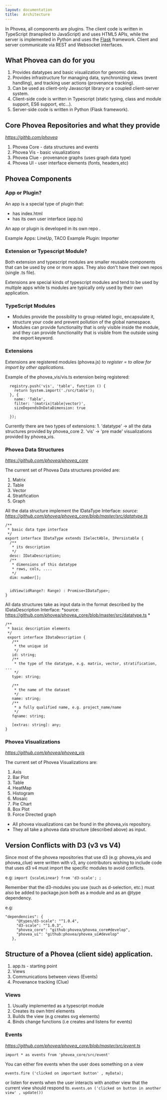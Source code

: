 ```yaml
---
layout: documentation
title:  Architecture
---
```


In Phovea, all components are plugins. 
The client code is written in TypeScript (transpiled to JavaScript)
and uses HTML5 APIs, 
while the server is implemented in Python and uses the 
[Flask](http://flask.pocoo.org/) framework. 
Client and server communicate via REST and Websocket interfaces. 



## What Phovea can do for you

1. Provides datatypes and basic visualization for genomic data.
2. Provides infrastructure for ​managing data, synchronizing views (event handling), and tracking user actions (provenance tracking).
3. Can be used as client-only Javascript library or a coupled client-server system.
4. Client-side code is written in Typescript (static typing, class and module support, ES6 support, etc...).
5. Server-side code is written in Python (Flask framework).


## Core Phovea Repositories and what they provide
*https://githb.com/phovea*

1. Phovea Core - data structures and events
2. Phovea Vis - basic visualizations
3. Phovea Clue - provenance graphs (uses graph data type)
4. Phovea UI - user interface elements (fonts, headers,etc)


## Phovea Components


### App or Plugin? 

An app is a special type of plugin that:

* has index.html
* has its own user interface (app.ts)

An app or plugin is developed in its own repo .

Example Apps: LineUp, TACO
Example Plugin: Importer

### Extension or Typescript Module?  

Both extension and typescript modules are smaller reusable components that can be used by one or more apps. 
They also don't have their own repos (single .ts file).

​​Extensions are special kinds of typescript modules​ and tend to be used by multiple apps while ts modules are typically only used by their own application.

### TypeScript Modules

* Modules provide the possibility to group related logic, encapsulate it, structure your code and prevent pollution of the global namespace.
* Modules can provide functionality that is only visible inside the module, and they can provide functionality that is visible from the outside using the export keyword.

### Extensions

Extensions are registered modules (phovea.js)
*to register = to allow for import by other applications.* 

Example of the phovea_vis/vis.ts extension being registered:
 
```
  registry.push('vis', 'table', function () {
    return System.import('./src/table');
  }, {
    name: 'Table',
    filter: '(matrix|table|vector)',
    sizeDependsOnDataDimension: true

  });
```
 
Currently there are two types of extensions:
    1. 'datatype' ->  all the data structures provided by phovea_core 
    2. 'vis' -> 'pre made' visualizations provided by phovea_vis.

### Phovea Data Structures
*https://github.com/phovea/phovea_core*

The current set of Phovea Data structures provided are: 

1. Matrix
2. Table
3. Vector
4. Stratification
5. Graph

All the data structure implement the IDataType Interface:
*source: https://github.com/phovea/phovea_core/blob/master/src/datatype.ts*
 
``` 
/**
 * basic data type interface
 */
export interface IDataType extends ISelectAble, IPersistable {
  /**
   * its description
   */
  desc: IDataDescription;
  /**
   * dimensions of this datatype
   * rows, cols, ....
   */
  dim: number[];


  idView(idRange?: Range) : Promise<IDataType>;
}
``` 


All data structures take as input data in the format described by the IDataDescription Interface: 
*source: https://github.com/phovea/phovea_core/blob/master/src/datatype.ts *

```
/**
 * basic description elements
 */
 export interface IDataDescription {
   /**
    * the unique id
    */
   id: string;
   /**
    * the type of the datatype, e.g. matrix, vector, stratification, ...
    */
   type: string;
    
   /**
    * the name of the dataset
    */
   name: string;
   /**
    * a fully qualified name, e.g. project_name/name
    */
   fqname: string;
    
   [extras: string]: any;
}
```
   
   
### Phovea Visualizations
*https://github.com/phovea/phovea_vis*

 The current set of Phovea Visualizations are: 
 
 1. Axis
 2. Bar Plot
 3. Table
 4. HeatMap
 5. Histogram
 6. Mosaic
 7. Pie Chart
 8. Box Plot
 9. Force Directed graph
 
 * All phovea visualizations can be found in the phovea_vis repository.
 * They all take a phovea data structure (described above) as input. 


## Version Conflicts with D3 (v3 vs V4)

Since most of the phovea repositories that use d3 (e.g: phovea_vis and phovea_clue) were written with v3, any contributors wishing to include code that uses d3 v4 must import the specific modules to avoid conflicts. 

e.g: `import {scaleLinear} from 'd3-scale';
;`

Remember that the d3-modules you use (such as d-selection, etc.) must also be added to package.json both as a module and as an @type dependency. 

e.g: 

```
"dependencies": {
     "@types/d3-scale": "^1.0.4",
     "d3-scale": "^1.0.3",
     "phovea_core": "github:phovea/phovea_core#develop",
     "phovea_ui": "github:phovea/phovea_ui#develop"
   },
```

## Structure of a Phovea (client side) application. 

1. app.ts - starting point 
2. Views
3. Communications between views (Events)
4. Provenance tracking (Clue) 


### Views

1. Usually implemented as a typescript module
2. Creates its own html elements
3. Builds the view (e.g creates svg elements)
4. Binds change functions (i.e creates and listens for events) 


### Events
*https://github.com/phovea/phovea_core/blob/master/src/event.ts*

 `import * as events from 'phovea_core/src/event'`
 
 You can either fire events when the user does something on a view
 
  `events.fire ('clicked on important button' , myData);`
  
 or listen for events when the user interacts with another view that the current view should respond to.
 `events.on ('clicked on button in another view' , update())`











